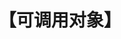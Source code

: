 ---
title: "【可调用对象】"
menu:
  main:
    identifier: "cpp-callable"
    parent: "cpp"
    name: "可调用对象"
    weight: 10
---